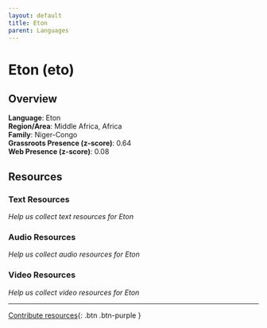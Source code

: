 ```yaml
---
layout: default
title: Eton
parent: Languages
---
```


# Eton (eto)

## Overview

**Language**: Eton  
**Region/Area**: Middle Africa, Africa  
**Family**: Niger-Congo  
**Grassroots Presence (z-score)**: 0.64  
**Web Presence (z-score)**: 0.08  

## Resources

### Text Resources
*Help us collect text resources for Eton*

### Audio Resources
*Help us collect audio resources for Eton*

### Video Resources
*Help us collect video resources for Eton*

---

[Contribute resources](https://forms.office.com/e/1SfLJx3u1r){: .btn .btn-purple }
